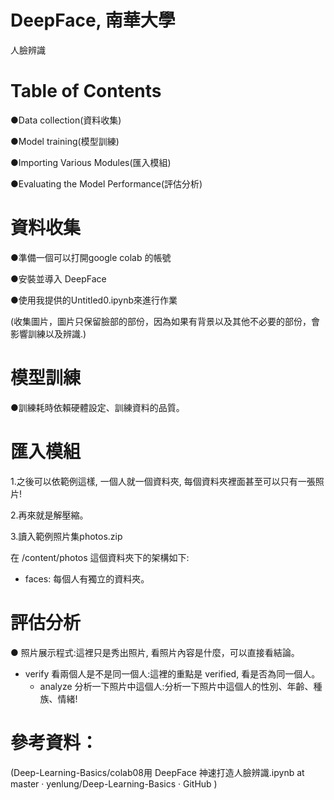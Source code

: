 
# DeepFace, 南華大學
人臉辨識 


# Table of Contents
●Data collection(資料收集)

●Model training(模型訓練)

●Importing Various Modules(匯入模組)

●Evaluating the Model Performance(評估分析)

# 資料收集
●準備一個可以打開google colab 的帳號

●安裝並導入 DeepFace 

●使用我提供的Untitled0.ipynb來進行作業

(收集圖片，圖片只保留臉部的部份，因為如果有背景以及其他不必要的部份，會影響訓練以及辨識.)


# 模型訓練

●訓練耗時依賴硬體設定、訓練資料的品質。

# 匯入模組
1.之後可以依範例這樣, 一個人就一個資料夾, 每個資料夾裡面甚至可以只有一張照片!

2.再來就是解壓縮。

3.讀入範例照片集photos.zip

在 /content/photos 這個資料夾下的架構如下: 
   - faces: 每個人有獨立的資料夾。 

# 評估分析

● 照片展示程式:這裡只是秀出照片, 看照片內容是什麼，可以直接看結論。
   - verify 看兩個人是不是同一個人:這裡的重點是 verified, 看是否為同一個人。
     - analyze 分析一下照片中這個人:分析一下照片中這個人的性別、年齡、種族、情緒! 

# 參考資料：
(Deep-Learning-Basics/colab08用 DeepFace 神速打造人臉辨識.ipynb at master · yenlung/Deep-Learning-Basics · GitHub ) 

